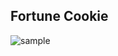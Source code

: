 ## Fortune Cookie

![sample](https://github.com/leticiasvalle/fortune-cookie/blob/main/images/Aug-29-2021%2014-20-28.gif?raw=true)
